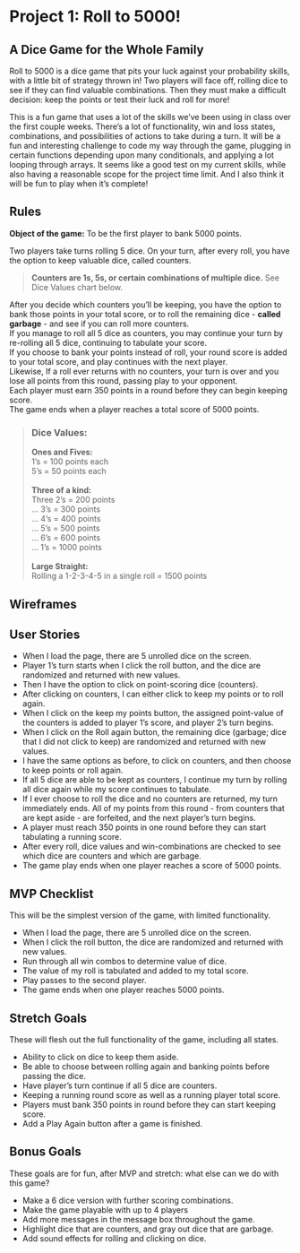 # Project 1: Roll to 5000!
## A Dice Game for the Whole Family

Roll to 5000 is a dice game that pits your luck against your probability skills, with a little bit of strategy thrown in! Two players will face off, rolling dice to see if they can find valuable combinations. Then they must make a difficult decision: keep the points or test their luck and roll for more!

This is a fun game that uses a lot of the skills we’ve been using in class over the first couple weeks. There’s a lot of functionality, win and loss states, combinations, and possibilities of actions to take during a turn. It will be a fun and interesting challenge to code my way through the game, plugging in certain functions depending upon many conditionals, and applying a lot looping through arrays. It seems like a good test on my current skills, while also having a reasonable scope for the project time limit. And I also think it will be fun to play when it’s complete!

## Rules

**Object of the game:** To be the first player to bank 5000 points.

Two players take turns rolling 5 dice. On your turn, after every roll, you have the option to keep valuable dice, called counters.

>**Counters are 1s, 5s, or certain combinations of multiple dice.** See Dice Values chart below.

After you decide which counters you’ll be keeping, you have the option to bank those points in your total score, or to roll the remaining dice - **called garbage** - and see if you can roll more counters.\
If you manage to roll all 5 dice as counters, you may continue your turn by re-rolling all 5 dice, continuing to tabulate your score.\
If you choose to bank your points instead of roll, your round score is added to your total score, and play continues with the next player.\
Likewise,  If a roll ever returns with no counters, your turn is over and you lose all points from this round, passing play to your opponent.\
Each player must earn 350 points in a round before they can begin keeping score.\
The game ends when a player reaches a total score of 5000 points.

>### Dice Values:
>**Ones and Fives:**\
1’s = 100 points each\
5’s = 50 points each\
\
**Three of a kind:**\
Three 2’s = 200 points\
… 3’s = 300 points\
… 4’s = 400 points\
… 5’s = 500 points\
… 6’s = 600 points\
… 1’s = 1000 points\
\
**Large Straight:**\
Rolling a 1-2-3-4-5 in a single roll = 1500 points

## Wireframes

## User Stories
* When I load the page, there are 5 unrolled dice on the screen.
* Player 1’s turn starts when I click the roll button, and the dice are randomized and returned with new values.
* Then I have the option to click on point-scoring dice (counters).
* After clicking on counters, I can either click to keep my points or to roll again.
* When I click on the keep my points button, the assigned point-value of the counters is added to player 1’s score, and player 2’s turn begins.
* When I click on the Roll again button, the remaining dice (garbage; dice that I did not click to keep) are randomized and returned with new values.
* I have the same options as before, to click on counters, and then choose to keep points or roll again.
* If all 5 dice are able to be kept as counters, I continue my turn by rolling all dice again while my score continues to tabulate.
* If I ever choose to roll the dice and no counters are returned, my turn immediately ends. All of my points from this round - from counters that are kept aside - are forfeited, and the next player’s turn begins.
* A player must reach 350 points in one round before they can start tabulating a running score.
* After every roll, dice values and win-combinations are checked to see which dice are counters and which are garbage.
* The game play ends when one player reaches a score of 5000 points.

## MVP Checklist
This will be the simplest version of the game, with limited functionality.
* When I load the page, there are 5 unrolled dice on the screen.
* When I click the roll button, the dice are randomized and returned with new values.
* Run through all win combos to determine value of dice.
* The value of my roll is tabulated and added to my total score.
* Play passes to the second player.
* The game ends when one player reaches 5000 points.

## Stretch Goals
These will flesh out the full functionality of the game, including all states.
* Ability to click on dice to keep them aside.
* Be able to choose between rolling again and banking points before passing the dice.
* Have player’s turn continue if all 5 dice are counters.
* Keeping a running round score as well as a running player total score.
* Players must bank 350 points in round before they can start keeping score.
* Add a Play Again button after a game is finished.

## Bonus Goals
These goals are for fun, after MVP and stretch: what else can we do with this game?
* Make a 6 dice version with further scoring combinations.
* Make the game playable with up to 4 players
* Add more messages in the message box throughout the game.
* Highlight dice that are counters, and gray out dice that are garbage.
* Add sound effects for rolling and clicking on dice.